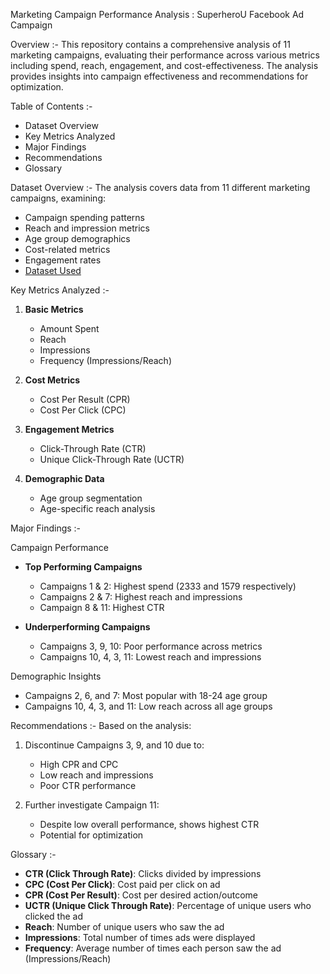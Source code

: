 Marketing Campaign Performance Analysis : SuperheroU Facebook Ad Campaign 

Overview :-
This repository contains a comprehensive analysis of 11 marketing campaigns, evaluating their performance across various metrics including spend, reach, engagement, and cost-effectiveness. The analysis provides insights into campaign effectiveness and recommendations for optimization.

Table of Contents :-
- Dataset Overview
- Key Metrics Analyzed
- Major Findings
- Recommendations
- Glossary

Dataset Overview :-
The analysis covers data from 11 different marketing campaigns, examining:
- Campaign spending patterns
- Reach and impression metrics
- Age group demographics
- Cost-related metrics
- Engagement rates
- [Dataset Used](https://docs.google.com/spreadsheets/d/1jc8D39rDR6lBecNKJjjUzomUYxqb6GExALYnJQniWEU/edit?usp=sharing)

Key Metrics Analyzed :-
1. **Basic Metrics**
   - Amount Spent
   - Reach
   - Impressions
   - Frequency (Impressions/Reach)

2. **Cost Metrics**
   - Cost Per Result (CPR)
   - Cost Per Click (CPC)

3. **Engagement Metrics**
   - Click-Through Rate (CTR)
   - Unique Click-Through Rate (UCTR)

4. **Demographic Data**
   - Age group segmentation
   - Age-specific reach analysis

Major Findings :-

Campaign Performance
- **Top Performing Campaigns**
  - Campaigns 1 & 2: Highest spend (2333 and 1579 respectively)
  - Campaigns 2 & 7: Highest reach and impressions
  - Campaign 8 & 11: Highest CTR

- **Underperforming Campaigns**
  - Campaigns 3, 9, 10: Poor performance across metrics
  - Campaigns 10, 4, 3, 11: Lowest reach and impressions

Demographic Insights
- Campaigns 2, 6, and 7: Most popular with 18-24 age group
- Campaigns 10, 4, 3, and 11: Low reach across all age groups

Recommendations :-
Based on the analysis:
1. Discontinue Campaigns 3, 9, and 10 due to:
   - High CPR and CPC
   - Low reach and impressions
   - Poor CTR performance

2. Further investigate Campaign 11:
   - Despite low overall performance, shows highest CTR
   - Potential for optimization

Glossary :-
- **CTR (Click Through Rate)**: Clicks divided by impressions
- **CPC (Cost Per Click)**: Cost paid per click on ad
- **CPR (Cost Per Result)**: Cost per desired action/outcome
- **UCTR (Unique Click Through Rate)**: Percentage of unique users who clicked the ad
- **Reach**: Number of unique users who saw the ad
- **Impressions**: Total number of times ads were displayed
- **Frequency**: Average number of times each person saw the ad (Impressions/Reach)
